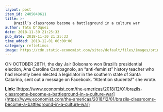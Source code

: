 ```yaml
---
layout: post
item_id: 2405040611
title: >-
    Brazil’s classrooms become a battleground in a culture war
author: Tatu D'Oquei
date: 2018-11-30 21:25:33
pub_date: 2018-11-30 21:25:33
time_added: 2018-12-01 00:00:00
category: refletimos
image: https://cdn.static-economist.com/sites/default/files/images/print-edition/20181201_AMP002_0.jpg
---
```


ON OCTOBER 28TH, the day Jair Bolsonaro won Brazil’s presidential election, Ana Caroline Campagnolo, an “anti-feminist” history teacher who had recently been elected a legislator in the southern state of Santa Catarina, sent out a message on Facebook. “Attention students!” she wrote.

**Link:** [https://www.economist.com/the-americas/2018/12/01/brazils-classrooms-become-a-battleground-in-a-culture-war](https://www.economist.com/the-americas/2018/12/01/brazils-classrooms-become-a-battleground-in-a-culture-war)

